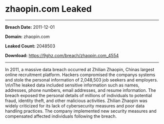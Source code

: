 # zhaopin.com Leaked

------------
**Breach Date:** 2011-12-01

**Domain:** zhaopin.com

**Leaked Count:** 2048503

**Download:** https://9ghz.com/breach/zhaopin.com_4554

------------
In 2011, a massive data breach occurred at Zhilian Zhaopin, Chinas largest online recruitment platform. Hackers compromised the companys systems and stole the personal information of 2,048,503 job seekers and employers. \n\nThe leaked data included sensitive information such as names, addresses, phone numbers, email addresses, and resume information. The breach exposed the personal details of millions of individuals to potential fraud, identity theft, and other malicious activities. Zhilian Zhaopin was widely criticized for its lack of cybersecurity measures and poor data handling practices. The company implemented new security measures and compensated affected individuals following the breach.
